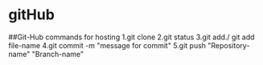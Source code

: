 # gitHub
##Git-Hub commands for hosting
1.git clone
2.git status 
3.git add./ git add file-name
4.git commit -m "message for commit"
5.git push "Repository-name" "Branch-name"
